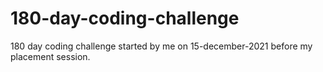 # 180-day-coding-challenge
180 day coding challenge started by me on 15-december-2021 before my placement session.

